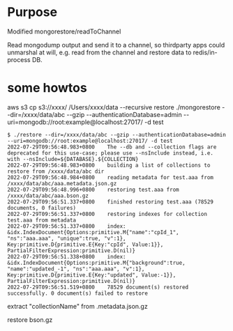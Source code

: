 # Purpose
Modified mongorestore/readToChannel 

Read mongodump output  and send it to a channel, so thirdparty apps could unmarshal at will, e.g. read from the channel and restore data to redis/in-process DB.  

# some howtos

aws s3 cp s3://xxxx/ /Users/xxxx/data --recursive
restore 
./mongorestore --dir=/xxxx/data/abc --gzip --authenticationDatabase=admin --uri=mongodb://root:example@localhost:27017/ -d test

```
$ ./restore --dir=/xxxx/data/abc --gzip --authenticationDatabase=admin --uri=mongodb://root:example@localhost:27017/ -d test
2022-07-29T09:56:48.983+0800	The --db and --collection flags are deprecated for this use-case; please use --nsInclude instead, i.e. with --nsInclude=${DATABASE}.${COLLECTION}
2022-07-29T09:56:48.983+0800	building a list of collections to restore from /xxxx/data/abc dir
2022-07-29T09:56:48.984+0800	reading metadata for test.aaa from /xxxx/data/abc/aaa.metadata.json.gz
2022-07-29T09:56:48.996+0800	restoring test.aaa from /xxxx/data/abc/aaa.bson.gz
2022-07-29T09:56:51.337+0800	finished restoring test.aaa (78529 documents, 0 failures)
2022-07-29T09:56:51.337+0800	restoring indexes for collection test.aaa from metadata
2022-07-29T09:56:51.337+0800	index: &idx.IndexDocument{Options:primitive.M{"name":"cpId_1", "ns":"aaa.aaa", "unique":true, "v":1}, Key:primitive.D{primitive.E{Key:"cpId", Value:1}}, PartialFilterExpression:primitive.D(nil)}
2022-07-29T09:56:51.338+0800	index: &idx.IndexDocument{Options:primitive.M{"background":true, "name":"updated_-1", "ns":"aaa.aaa", "v":1}, Key:primitive.D{primitive.E{Key:"updated", Value:-1}}, PartialFilterExpression:primitive.D(nil)}
2022-07-29T09:56:51.519+0800	78529 document(s) restored successfully. 0 document(s) failed to restore
```

extract "collectionName" from .metadata.json.gz

restore bson.gz

